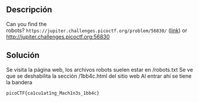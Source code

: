 ## Descripción
Can you find the robots? `https://jupiter.challenges.picoctf.org/problem/56830/` ([link](https://jupiter.challenges.picoctf.org/problem/56830/)) or http://jupiter.challenges.picoctf.org:56830
## Solución
Se visita la página web, los archivos robots suelen estar en /robots.txt
Se ve que se deshabilita la sección /1bb4c.html del sitio web
Al entrar ahí se tiene la bandera

```
picoCTF{ca1cu1at1ng_Mach1n3s_1bb4c}
```
